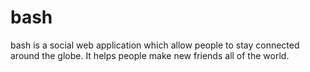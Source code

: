 # bash
bash is a social web application which allow people to stay connected around the globe.
It helps people make new friends all of the world.
